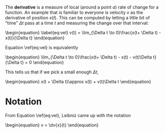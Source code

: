 The **derivative** is a measure of local (around a point $a$) rate of change for a function. An example that is familiar to everyone is velocity $v$ as the derivative of position $x(t)$. This can be computed by letting a little bit of "time" $\Delta t$ pass at a time $t$ and measuring the change over that interval:

\begin{equation}
\label{eq:vel}
v(t) = \lim_{\Delta t \to 0}\frac{x(t+ \Delta t) - x(t)}{\Delta t}
\end{equation}


Equation \ref{eq:vel} is equivalently

\begin{equation}
\lim_{\Delta t \to 0}\frac{x(t+ \Delta t) - x(t) - v(t)\Delta t}{\Delta t} = 0
\end{equation}

This tells us that if we pick a small enough $\Delta t$, 

\begin{equation}
x(t + \Delta t)\approx x(t) + v(t)\Delta t
\end{equation}

# Notation

From Equation \ref{eq:vel}, Leibniz came up with the notation

\begin{equation}
v = \dv{x}{t}
\end{equation}
